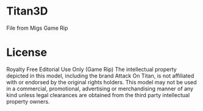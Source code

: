 # Titan3D

File from Migs
Game Rip

# License
Royalty Free Editorial Use Only (Game Rip)
The intellectual property depicted in this model, including the brand Attack On Titan, is not affiliated with or endorsed by the original rights holders. This model may not be used in a commercial, promotional, advertising or merchandising manner of any kind unless legal clearances are obtained from the third party intellectual property owners.
